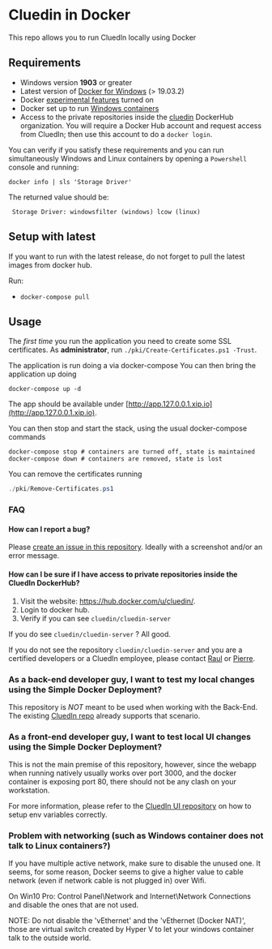 # Cluedin in Docker

This repo allows you to run CluedIn locally using Docker

## Requirements

- Windows version **1903** or greater
- Latest version of [Docker for Windows](https://store.docker.com/editions/community/docker-ce-desktop-windows) (> 19.03.2)
- Docker [experimental features](https://docs.docker.com/docker-for-windows/#daemon) turned on 
- Docker set up to run [Windows containers](https://docs.docker.com/docker-for-windows/#switch-between-windows-and-linux-containers)
- Access to the private repositories inside the  [cluedin](https://hub.docker.com/u/cluedin/) DockerHub organization. You will require a Docker Hub account and request access from CluedIn; then use this account to do a ```docker login```.

You can verify if you satisfy these requirements and you can run simultaneously Windows and Linux containers by opening a `Powershell` console and running:
```
docker info | sls 'Storage Driver'
```

The returned value should be:
```
 Storage Driver: windowsfilter (windows) lcow (linux)
```


## Setup with latest

If you want to run with the latest release, do not forget to pull the latest images from docker hub.

Run:

- `docker-compose pull`

## Usage

The *first time* you run the application you need to create some SSL certificates. As **administrator**, run ```./pki/Create-Certificates.ps1 -Trust```.

The application is run doing a via docker-compose You can then bring the application up doing

```
docker-compose up -d
```

The app should be available under [http://app.127.0.0.1.xip.io](http://app.127.0.0.1.xip.io).

You can then stop and start the stack, using the usual docker-compose commands

```
docker-compose stop # containers are turned off, state is maintained
docker-compose down # containers are removed, state is lost
```

You can remove the certificates running

```powershell
./pki/Remove-Certificates.ps1
```

### FAQ

#### How can I report a bug?

Please [create an issue in this repository](https://github.com/CluedIn-io/Simple-Docker-Deployment/issues/new). Ideally with a screenshot and/or an error message.

#### How can I be sure if I have access to private repositories inside the CluedIn DockerHub?

1. Visit the website: https://hub.docker.com/u/cluedin/.
2. Login to docker hub.
3. Verify if you can see `cluedin/cluedin-server`

If you do see  `cluedin/cluedin-server` ? All good.

If you do not see the repository `cluedin/cluedin-server` and you are a certified developers or a CluedIn employee, please contact [Raul](mailto:rjz@cluedin.net) or [Pierre](mailto:pid@cluedin.net).

### As a back-end developer guy, I want to test my local changes using the Simple Docker Deployment?

This repository is *NOT* meant to be used when working with the Back-End. The existing [CluedIn repo](https://github.com/CluedIn-io/CluedIn) already supports that scenario.

### As a front-end developer guy, I want to test local UI changes using the Simple Docker Deployment?

This is not the main premise of this repository, however, since the webapp when running natively usually works over port 3000, and the docker container is exposing port 80, there should not be any clash on your workstation.

For more information, please refer to the [CluedIn UI repository](https://github.com/CluedIn-io/CluedIn.Widget) on how to setup env variables correctly.

### Problem with networking (such as Windows container does not talk to Linux containers?)

If you have multiple active network, make sure to disable the unused one. It seems, for some reason, Docker seems to give a higher value to cable network (even if network cable is not plugged in) over Wifi.

On Win10 Pro: Control Panel\Network and Internet\Network Connections and disable the ones that are not used.

NOTE: Do not disable the 'vEthernet' and the 'vEthernet (Docker NAT)', those are virtual switch created by Hyper V to let your windows container talk to the outside world.
